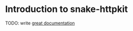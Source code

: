 # Introduction to snake-httpkit

TODO: write [great documentation](http://jacobian.org/writing/great-documentation/what-to-write/)
